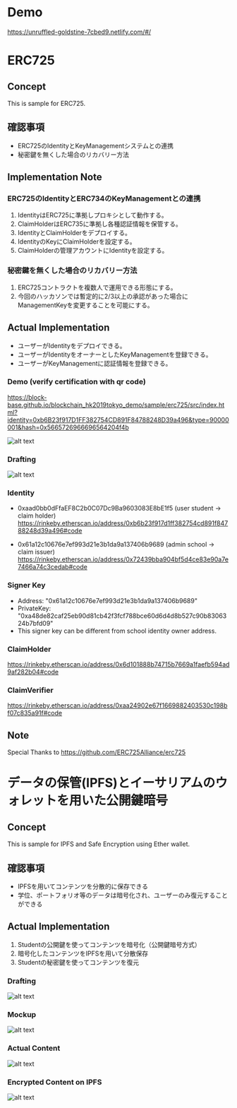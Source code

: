 # Demo
https://unruffled-goldstine-7cbed9.netlify.com/#/

# ERC725

## Concept
This is sample for ERC725.

## 確認事項
 - ERC725のIdentityとKeyManagementシステムとの連携
 - 秘密鍵を無くした場合のリカバリー方法

## Implementation Note
### ERC725のIdentityとERC734のKeyManagementとの連携
 1. IdentityはERC725に準拠しプロキシとして動作する。
 2. ClaimHolderはERC735に準拠し各種認証情報を保管する。
 3. IdentityとClaimHolderをデプロイする。
 4. IdentityのKeyにClaimHolderを設定する。
 5. ClaimHolderの管理アカウントにIdentityを設定する。

### 秘密鍵を無くした場合のリカバリー方法
 1. ERC725コントラクトを複数人で運用できる形態にする。
 2. 今回のハッカソンでは暫定的に2/3以上の承認があった場合にManagementKeyを変更することを可能にする。

## Actual Implementation
 - ユーザーがIdentityをデプロイできる。
 - ユーザーがIdentityをオーナーとしたKeyManagementを登録できる。
 - ユーザーがKeyManagementに認証情報を登録できる。

### Demo (verify certification with qr code)
https://block-base.github.io/blockchain_hk2019tokyo_demo/sample/erc725/src/index.html?identity=0xb6B23f917D1FF382754CD891F84788248D39a496&type=90000001&hash=0x5665726966696564204f4b

![alt text](https://github.com/block-base/blockchain_hk2019tokyo_demo/blob/master/sample/erc725/img/qr.png)

### Drafting
![alt text](https://github.com/block-base/blockchain_hk2019tokyo_demo/blob/master/sample/erc725/img/draft.png)

### Identity
 - 0xaad0bb0dFfaEF8C2b0C07Dc9Ba9603083E8bE1f5 (user student -> claim holder)
https://rinkeby.etherscan.io/address/0xb6b23f917d1ff382754cd891f84788248d39a496#code

 - 0x61a12c10676e7ef993d21e3b1da9a137406b9689 (admin school -> claim issuer)
https://rinkeby.etherscan.io/address/0x72439bba904bf5d4ce83e90a7e7466a74c3cedab#code

### Signer Key
 - Address:    "0x61a12c10676e7ef993d21e3b1da9a137406b9689"
 - PrivateKey: "0xa48de82caf25eb90d81cb42f3fcf788bce60d6d4d8b527c90b8306324b7bfd09"
 - This signer key can be different from school identity owner address.

### ClaimHolder
https://rinkeby.etherscan.io/address/0x6d101888b74715b7669a1faefb594ad9af282b04#code

### ClaimVerifier
https://rinkeby.etherscan.io/address/0xaa24902e67f1669882403530c198bf07c835a91f#code

## Note
Special Thanks to https://github.com/ERC725Alliance/erc725

# データの保管(IPFS)とイーサリアムのウォレットを用いた公開鍵暗号

## Concept
This is sample for IPFS and Safe Encryption using Ether wallet.

## 確認事項
 - IPFSを用いてコンテンツを分散的に保存できる
 - 学位、ポートフォリオ等のデータは暗号化され、ユーザーのみ復元することができる

## Actual Implementation
 1. Studentの公開鍵を使ってコンテンツを暗号化（公開鍵暗号方式）
 2. 暗号化したコンテンツをIPFSを用いて分散保存
 3. Studentの秘密鍵を使ってコンテンツを復元

### Drafting
![alt text](https://github.com/block-base/blockchain_hk2019tokyo_demo/blob/master/sample/ipfs/img/draft.png)

### Mockup
![alt text](https://github.com/block-base/blockchain_hk2019tokyo_demo/blob/master/sample/ipfs/img/demo.png)

### Actual Content
![alt text](https://github.com/block-base/blockchain_hk2019tokyo_demo/blob/master/sample/ipfs/img/dgree.png)

### Encrypted Content on IPFS
![alt text](https://github.com/block-base/blockchain_hk2019tokyo_demo/blob/master/sample/ipfs/img/ipfs.png)
